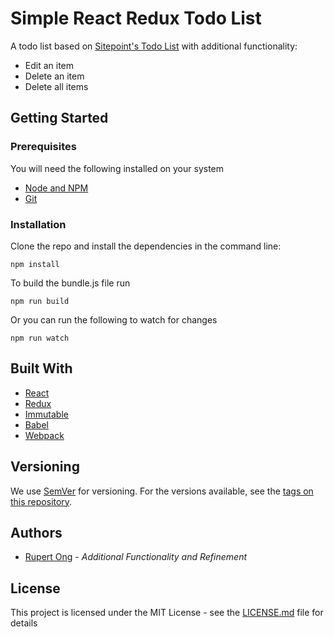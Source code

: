 # Simple React Redux Todo List

A todo list based on [Sitepoint's Todo List](https://www.sitepoint.com/how-to-build-a-todo-app-using-react-redux-and-immutable-js) with additional functionality:
* Edit an item
* Delete an item 
* Delete all items

## Getting Started

### Prerequisites

You will need the following installed on your system
* [Node and NPM](https://nodejs.org)
* [Git](https://git-scm.com/)

### Installation

Clone the repo and install the dependencies in the command line:
```
npm install
```
To build the bundle.js file run
```
npm run build
```
Or you can run the following to watch for changes
```
npm run watch
```

## Built With

* [React](https://facebook.github.io/react/)
* [Redux](http://redux.js.org/)
* [Immutable](https://facebook.github.io/immutable-js/)
* [Babel](https://babeljs.io/)
* [Webpack](https://webpack.github.io/)

## Versioning

We use [SemVer](http://semver.org/) for versioning. For the versions available, see the [tags on this repository](https://github.com/rupert-ong/react-redux-simple-todo/tags). 

## Authors
* [Rupert Ong](https://github.com/rupert-ong/) - *Additional Functionality and Refinement*

## License

This project is licensed under the MIT License - see the [LICENSE.md](LICENSE.md) file for details